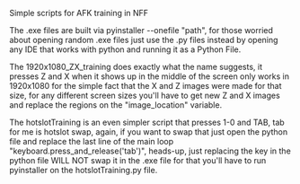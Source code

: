 Simple scripts for AFK training in NFF

The .exe files are built via pyinstaller --onefile "path", for those worried about opening random .exe files just use the .py files instead
by opening any IDE that works with python and running it as a Python File.

The 1920x1080_ZX_training does exactly what the name suggests, it presses Z and X when it shows up in the middle of the screen
only works in 1920x1080 for the simple fact that the X and Z images were made for that size, for any different screen sizes you'll have
to get new Z and X images and replace the regions on the "image_location" variable.

The hotslotTraining is an even simpler script that presses 1-0 and TAB, tab for me is hotslot swap, again, if you want to swap that just open the python file
and replace the last line of the main loop "keyboard.press_and_release('tab')", heads-up, just replacing the key in the python file WILL NOT swap it in the .exe 
file for that you'll have to run pyinstaller on the hotslotTraining.py file.
